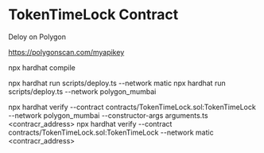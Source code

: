 # TokenTimeLock Contract

Deloy on Polygon

https://polygonscan.com/myapikey

npx hardhat compile

npx hardhat run scripts/deploy.ts --network matic
npx hardhat run scripts/deploy.ts --network polygon_mumbai

npx hardhat verify --contract contracts/TokenTimeLock.sol:TokenTimeLock --network polygon_mumbai --constructor-args arguments.ts <contracr_address>
npx hardhat verify --contract contracts/TokenTimeLock.sol:TokenTimeLock --network matic <contracr_address>